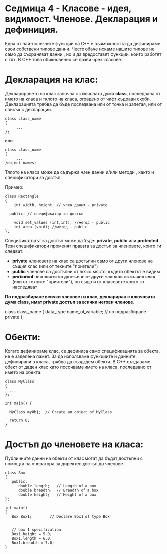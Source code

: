 # Седмица 4 - Класове - идея, видимост. Членове. Декларация и дефиниция.

Една от най-полезните функции на C++ е възможността да дефинираме свои собствени типове данни.
Често обаче искаме нашите типове не само да съхраняват данни , но и да предоставят функции, които работят с тях.
В C++ това обикновенно се прави чрез класове.

Декларация на клас:
=

Декларирането на клас започва с ключовата дума **class**, последвана от името на класа и тялото на класа, оградено от чифт къдрави скоби.
Декларацията трябва да бъде последвана или от точка и запетая, или от списък с декларации.

```
class class_name 
{
     ...
};
```

или 

```
class class_name 
{
     ...
}object_names;
```

Тялото на класа може да съдържа член данни и/или методи , както и спецификатори за достъп.

Пример:

```
class Rectangle 
{
    int width, height; // член данни - private

  public: // спецификатор за достъп

    void set_values (int,int); //метод - public
    int area (void); //метод - public
};
```

Спецификаторът за достъп може да бъде: **private**, **public** или **protected**. Тези спецификатори променят правата за достъп за членовете, които ги следват:

- **private** членовете на клас са достъпни само от други членове на същия клас (или от техните "приятели")
- **public** членове са достъпни от всяко място, където обектът е видим
- **protected** членовете са достъпни от други членове на същия клас (или от техните "приятели"), но също и от класовете които го наследяват

**По подразбиране всички членове на клас, деклариран с ключовата дума class, имат private достъп за всички негови членове.**

class class_name
{
    data_type name_of_variable; // по подразбиране - private
};

Обекти:
=

Когато дефинираме клас, се дефинира само спецификацията за обекта, не е заделена памет.
За да използваме функциите и данните, дефинирани в класа, трябва да създадем обекти.
В C++ създаваме обект от даден клас като посочваме името на класа, последвано от името на обекта.

```
class MyClass 
{       
  ...
};

int main() {

  MyClass myObj;  // Create an object of MyClass
  
  return 0;
}
```

Достъп до членовете на класа:
=

Публичните данни на обекти от клас могат да бъдат достъпни с помощта на оператора за директен достъп до членове **.**

```
class Box 
{
   public:
      double length;   // Length of a box
      double breadth;  // Breadth of a box
      double height;   // Height of a box
};

int main() 
{
   Box Box1;        // Declare Box1 of type Box
   
 
   // box 1 specification
   Box1.height = 5.0; 
   Box1.length = 6.0; 
   Box1.breadth = 7.0;
}
```
